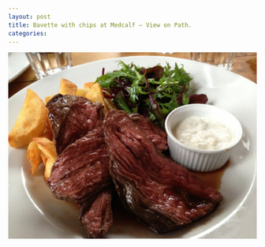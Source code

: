 ```yaml
---
layout: post
title: Bavette with chips at Medcalf – View on Path.
categories: 
---
```

![](/tumblr_files/tumblr_mhwo0mmWz21r95zg4o1_1280.jpg)
